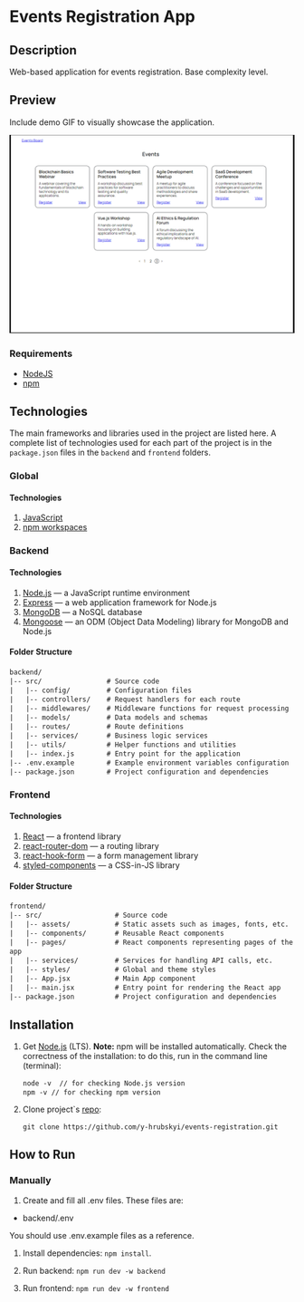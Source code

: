 # Events Registration App

## Description

Web-based application for events registration. Base complexity level.

## Preview

Include demo GIF to visually showcase the application.

![Preview](/public/preview.gif)

### Requirements

- [NodeJS](https://nodejs.org/en)
- [npm](https://www.npmjs.com/)

## Technologies

The main frameworks and libraries used in the project are listed here. A
complete list of technologies used for each part of the project is in the
`package.json` files in the `backend` and `frontend` folders.

### Global

#### Technologies

1. [JavaScript](https://tc39.es/ecma262/)
2. [npm workspaces](https://docs.npmjs.com/cli/v10/using-npm/workspaces)

### Backend

#### Technologies

1. [Node.js](https://nodejs.org/en) — a JavaScript runtime environment
2. [Express](https://expressjs.com/) — a web application framework for Node.js
3. [MongoDB](https://www.mongodb.com/) — a NoSQL database
4. [Mongoose](https://mongoosejs.com/) — an ODM (Object Data Modeling) library
   for MongoDB and Node.js

#### Folder Structure

```plaintext
backend/
|-- src/                # Source code
|   |-- config/         # Configuration files
|   |-- controllers/    # Request handlers for each route
|   |-- middlewares/    # Middleware functions for request processing
|   |-- models/         # Data models and schemas
|   |-- routes/         # Route definitions
|   |-- services/       # Business logic services
|   |-- utils/          # Helper functions and utilities
|   |-- index.js        # Entry point for the application
|-- .env.example        # Example environment variables configuration
|-- package.json        # Project configuration and dependencies
```

### Frontend

#### Technologies

1. [React](https://react.dev/) — a frontend library
2. [react-router-dom](https://reactrouter.com/en/main) — a routing library
3. [react-hook-form](https://react-hook-form.com/) — a form management library
4. [styled-components](https://styled-components.com/) — a CSS-in-JS library

#### Folder Structure

```plaintext
frontend/
|-- src/                  # Source code
|   |-- assets/           # Static assets such as images, fonts, etc.
|   |-- components/       # Reusable React components
|   |-- pages/            # React components representing pages of the app
|   |-- services/         # Services for handling API calls, etc.
|   |-- styles/           # Global and theme styles
|   |-- App.jsx           # Main App component
|   |-- main.jsx          # Entry point for rendering the React app
|-- package.json          # Project configuration and dependencies
```

## Installation

1.  Get [Node.js](https://nodejs.org/en/ 'Node.js') (LTS). **Note:** npm will be
    installed automatically. Check the correctness of the installation: to do
    this, run in the command line (terminal):

    ```
    node -v  // for checking Node.js version
    npm -v // for checking npm version
    ```

2.  Clone project`s
    [repo](https://github.com/y-hrubskyi/events-registration.git):

    ```
    git clone https://github.com/y-hrubskyi/events-registration.git
    ```

## How to Run

### Manually

1. Create and fill all .env files. These files are:

- backend/.env

You should use .env.example files as a reference.

1. Install dependencies: `npm install`.

2. Run backend: `npm run dev -w backend`

3. Run frontend: `npm run dev -w frontend`
